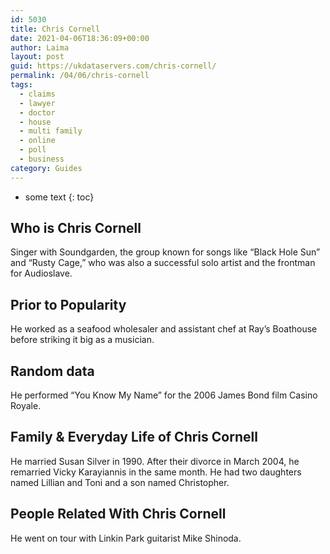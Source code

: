 ```yaml
---
id: 5030
title: Chris Cornell
date: 2021-04-06T18:36:09+00:00
author: Laima
layout: post
guid: https://ukdataservers.com/chris-cornell/
permalink: /04/06/chris-cornell
tags:
  - claims
  - lawyer
  - doctor
  - house
  - multi family
  - online
  - poll
  - business
category: Guides
---
```


* some text
{: toc}


## Who is Chris Cornell
                  
                  
                  
Singer with Soundgarden, the group known for songs like &#8220;Black Hole Sun&#8221; and &#8220;Rusty Cage,&#8221; who was also a successful solo artist and the frontman for Audioslave. 
                  
              
            
              
            
                
                
                
## Prior to Popularity
                  
                  
                  
He worked as a seafood wholesaler and assistant chef at Ray&#8217;s Boathouse before striking it big as a musician. 
                  
              
            
              
            
                
                
                
## Random data
                  
                  
                  
He performed &#8220;You Know My Name&#8221; for the 2006 James Bond film Casino Royale. 
                  
              
            
              
            
                
                
                
## Family & Everyday Life of Chris Cornell
                  
                  
                  
He married Susan Silver in 1990. After their divorce in March 2004, he remarried Vicky Karayiannis in the same month. He had two daughters named Lillian and Toni and a son named Christopher.  
                  
              
            
              
            
                
                
                
## People Related With Chris Cornell
                  
                  
                  
He went on tour with Linkin Park guitarist Mike Shinoda. 
                  
              
            
              
            
                
              
            
              
              
            
            
              
            
          
          
          